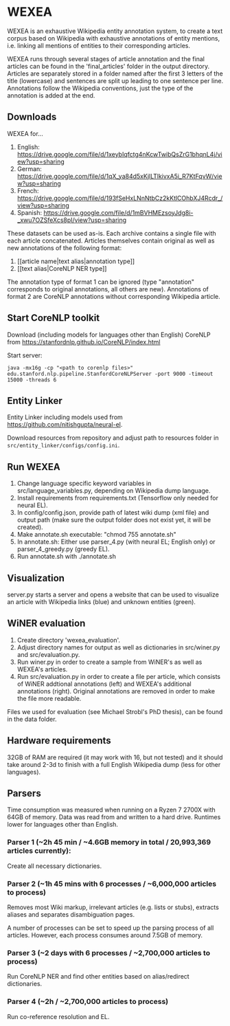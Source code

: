 # WEXEA

WEXEA is an exhaustive Wikipedia entity annotation system, to create a text corpus based on Wikipedia with exhaustive annotations of entity mentions, i.e. linking all mentions of entities to their corresponding articles.

WEXEA runs through several stages of article annotation and the final articles can be found in the 'final_articles' folder in the output directory.
Articles are separately stored in a folder named after the first 3 letters of the title (lowercase) and sentences are split up leading to one sentence per line.
Annotations follow the Wikipedia conventions, just the type of the annotation is added at the end.

## Downloads

WEXEA for...

1. English: https://drive.google.com/file/d/1xeybIqfctg4nKcwTwibQsZrG1bhqnL4j/view?usp=sharing
2. German: https://drive.google.com/file/d/1qX_ya84d5xKjlLTlkivxA5i_R7KtFqvW/view?usp=sharing
3. French: https://drive.google.com/file/d/193fSeHxLNnNtbCz2kKtlCOhbXJ4Rcdr_/view?usp=sharing
4. Spanish: https://drive.google.com/file/d/1mBVHMEzsoyJdg8i-_xwu7OZSfeXcs8pI/view?usp=sharing

These datasets can be used as-is. Each archive contains a single file with each article concatenated. Articles themselves contain original as well as new annotations of the following format:

1. [[article name|text alias|annotation type]]
2. [[text alias|CoreNLP NER type]]

The annotation type of format 1 can be ignored (type "annotation" corresponds to original annotations, all others are new). Annotations of format 2 are CoreNLP annotations without corresponding Wikipedia article. 

## Start CoreNLP toolkit

Download (including models for languages other than English) CoreNLP from https://stanfordnlp.github.io/CoreNLP/index.html

Start server:
```
java -mx16g -cp "<path to corenlp files>" edu.stanford.nlp.pipeline.StanfordCoreNLPServer -port 9000 -timeout 15000 -threads 6
```

## Entity Linker

Entity Linker including models used from https://github.com/nitishgupta/neural-el. 

Download resources from repository and adjust path to resources folder in ```src/entity_linker/configs/config.ini```.

## Run WEXEA

1. Change language specific keyword variables in src/language_variables.py, depending on Wikipedia dump language.
2. Install requirements from requirements.txt (Tensorflow only needed for neural EL).
3. In config/config.json, provide path of latest wiki dump (xml file) and output path (make sure the output folder does not exist yet, it will be created).
4. Make annotate.sh executable: "chmod 755 annotate.sh"
5. In annotate.sh: Either use parser_4.py (with neural EL; English only) or parser_4_greedy.py (greedy EL).
6. Run annotate.sh with ./annotate.sh

## Visualization

server.py starts a server and opens a website that can be used to visualize an article with Wikipedia links (blue) and unknown entities (green).


## WiNER evaluation

1. Create directory 'wexea_evaluation'.
2. Adjust directory names for output as well as dictionaries in src/winer.py and src/evaluation.py.
3. Run winer.py in order to create a sample from WiNER's as well as WEXEA's articles.
4. Run src/evaluation.py in order to create a file per article, which consists of WiNER addtional annotations (left) and WEXEA's additional annotations (right). Original annotations are removed in order to make the file more readable.

Files we used for evaluation (see Michael Strobl's PhD thesis), can be found in the data folder.

## Hardware requirements

32GB of RAM are required (it may work with 16, but not tested) and it should take around 2-3d to finish with a full English Wikipedia dump (less for other languages).

## Parsers

Time consumption was measured when running on a Ryzen 7 2700X with 64GB of memory. Data was read from and written to a hard drive. Runtimes lower for languages other than English.

### Parser 1 (~2h 45 min / ~4.6GB memory in total / 20,993,369 articles currently):
Create all necessary dictionaries.

### Parser 2 (~1h 45 mins with 6 processes / ~6,000,000 articles to process)
Removes most Wiki markup, irrelevant articles (e.g. lists or stubs), extracts aliases and separates disambiguation pages.

A number of processes can be set to speed up the parsing process of all articles. However, each process consumes around 7.5GB of memory.

### Parser 3 (~2 days with 6 processes / ~2,700,000 articles to process)

Run CoreNLP NER and find other entities based on alias/redirect dictionaries.

### Parser 4 (~2h / ~2,700,000 articles to process)

Run co-reference resolution and EL.
